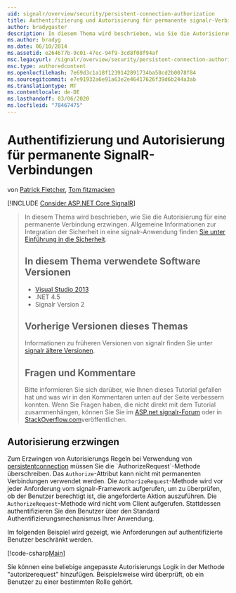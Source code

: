 ```yaml
---
uid: signalr/overview/security/persistent-connection-authorization
title: Authentifizierung und Autorisierung für permanente signalr-Verbindungen | Microsoft-Dokumentation
author: bradygaster
description: In diesem Thema wird beschrieben, wie Sie die Autorisierung für eine permanente Verbindung erzwingen. Allgemeine Informationen zur Integration der Sicherheit in eine signalr-Anwendung,...
ms.author: bradyg
ms.date: 06/10/2014
ms.assetid: e264677b-9c01-47ec-94f9-3cd8f08f94af
msc.legacyurl: /signalr/overview/security/persistent-connection-authorization
msc.type: authoredcontent
ms.openlocfilehash: 7e69d3c1a18f1239142891734ba58cd2b0078f84
ms.sourcegitcommit: e7e91932a6e91a63e2e46417626f39d6b244a3ab
ms.translationtype: MT
ms.contentlocale: de-DE
ms.lasthandoff: 03/06/2020
ms.locfileid: "78467475"
---
```

# <a name="authentication-and-authorization-for-signalr-persistent-connections"></a>Authentifizierung und Autorisierung für permanente SignalR-Verbindungen

von [Patrick Fletcher](https://github.com/pfletcher), [Tom fitzmacken](https://github.com/tfitzmac)

[!INCLUDE [Consider ASP.NET Core SignalR](~/includes/signalr/signalr-version-disambiguation.md)]

> In diesem Thema wird beschrieben, wie Sie die Autorisierung für eine permanente Verbindung erzwingen. Allgemeine Informationen zur Integration der Sicherheit in eine signalr-Anwendung finden [Sie unter Einführung in die Sicherheit](introduction-to-security.md).
>
> ## <a name="software-versions-used-in-this-topic"></a>In diesem Thema verwendete Software Versionen
>
>
> - [Visual Studio 2013](https://my.visualstudio.com/Downloads?q=visual%20studio%202013)
> - .NET 4.5
> - Signalr Version 2
>
>
>
> ## <a name="previous-versions-of-this-topic"></a>Vorherige Versionen dieses Themas
>
> Informationen zu früheren Versionen von signalr finden Sie unter [signalr ältere Versionen](../older-versions/index.md).
>
> ## <a name="questions-and-comments"></a>Fragen und Kommentare
>
> Bitte informieren Sie sich darüber, wie Ihnen dieses Tutorial gefallen hat und was wir in den Kommentaren unten auf der Seite verbessern konnten. Wenn Sie Fragen haben, die nicht direkt mit dem Tutorial zusammenhängen, können Sie Sie im [ASP.net signalr-Forum](https://forums.asp.net/1254.aspx/1?ASP+NET+SignalR) oder in [StackOverflow.com](http://stackoverflow.com/)veröffentlichen.

## <a name="enforce-authorization"></a>Autorisierung erzwingen

Zum Erzwingen von Autorisierungs Regeln bei Verwendung von [persistentconnection](https://msdn.microsoft.com/library/microsoft.aspnet.signalr.persistentconnection(v=vs.111).aspx) müssen Sie die `AuthorizeRequest`-Methode überschreiben. Das `Authorize`-Attribut kann nicht mit permanenten Verbindungen verwendet werden. Die `AuthorizeRequest`-Methode wird vor jeder Anforderung vom signalr-Framework aufgerufen, um zu überprüfen, ob der Benutzer berechtigt ist, die angeforderte Aktion auszuführen. Die `AuthorizeRequest`-Methode wird nicht vom Client aufgerufen. Stattdessen authentifizieren Sie den Benutzer über den Standard Authentifizierungsmechanismus Ihrer Anwendung.

Im folgenden Beispiel wird gezeigt, wie Anforderungen auf authentifizierte Benutzer beschränkt werden.

[!code-csharp[Main](persistent-connection-authorization/samples/sample1.cs)]

Sie können eine beliebige angepasste Autorisierungs Logik in der Methode "autorizerequest" hinzufügen. Beispielsweise wird überprüft, ob ein Benutzer zu einer bestimmten Rolle gehört.
